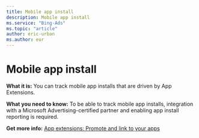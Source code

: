 ```yaml
---
title: Mobile app install
description: Mobile app install
ms.service: "Bing-Ads"
ms.topic: "article"
author: eric-urban
ms.author: eur
---
```


# Mobile app install

**What it is:**  You can track mobile app installs that are driven by App Extensions.

**What you need to know:**  To be able to track mobile app installs, integration with a Microsoft Advertising-certified partner and enabling app install reporting is required.

**Get more info:**     [App extensions: Promote and link to your apps](../hlp_BA_CONC_AdExtensionAppExtension.md)


